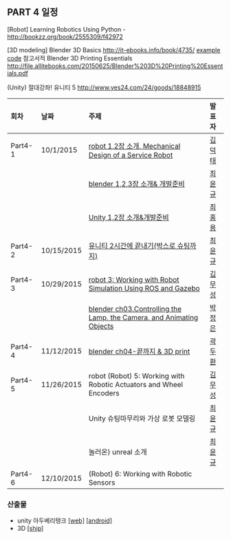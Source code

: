 ## PART 4 일정
[Robot] Learning Robotics Using Python - http://bookzz.org/book/2555309/f42972

[3D modeling] Blender 3D Basics http://it-ebooks.info/book/4735/  [example code](https://drive.google.com/open?id=0Bx2HRnvXDiZ5ekZLcXA3UmxEcTQ)
참고서적 Blender 3D Printing Essentials http://file.allitebooks.com/20150625/Blender%203D%20Printing%20Essentials.pdf

(Unity) 절대강좌! 유니티 5 http://www.yes24.com/24/goods/18848915

|회차	    |날짜	   |주제	                                                    |발표자	|
|:---	    |:---	   |:---	                                                    |:---	|
|Part4-1    |10/1/2015  |[robot 1,2장 소개, Mechanical Design of a Service Robot](/doc/part4/d01.md) |[김덕태](https://www.facebook.com/deogtae)  |
|            |           |[blender 1,2,3장 소개& 개발준비](/doc/part4/d01.md) |[최윤규](https://www.facebook.com/yunkyu.choi.56)  |
|            |           |[Unity 1,2장 소개&개발준비](/doc/part4/d01.md)  |[최홍용](https://www.facebook.com/profile.php?id=100000171922391)  |
|Part4-2    |10/15/2015  |[유니티 2시간에 끝내기(박스로 슈팅까지)](/doc/part4/d02.md) |[최윤규](https://www.facebook.com/yunkyu.choi.56)  |
|Part4-3    |10/29/2015  |[robot 3: Working with Robot Simulation Using ROS and Gazebo](/doc/part4/d03.md)|[김무성](https://www.facebook.com/moodern) |
|            |           |[blender ch03.Controlling the Lamp, the Camera, and Animating Objects](/doc/part4/d03.md) |[박정은](https://www.facebook.com/neuroncities)  |
|Part4-4    |11/12/2015  |[blender ch04-끝까지  & 3D print](/doc/part4/d04.md) |[곽두환](https://www.facebook.com/kozazz) |
|Part4-5    |11/26/2015  |robot (Robot) 5: Working with Robotic Actuators and Wheel Encoders |[김무성](https://www.facebook.com/moodern) |
|           |            |Unity 슈팅마무리와 가상 로봇 모델링 |[최윤규](https://www.facebook.com/yunkyu.choi.56)  |
|           |            |놀러온) unreal 소개 |[최윤규](https://www.facebook.com/yunkyu.choi.56)  |
|Part4-6    |12/10/2015  |(Robot) 6: Working with Robotic Sensors | |

### 산출물
- unity 아두베리탱크 [[web]](http://arduberryspin.github.io/doc/part4/unity/tank_web.html)  [[android]](https://play.google.com/store/apps/details?id=com.dubu.unity.tank)
- 3D [[ship]](http://www.thingiverse.com/thing:1039552)
